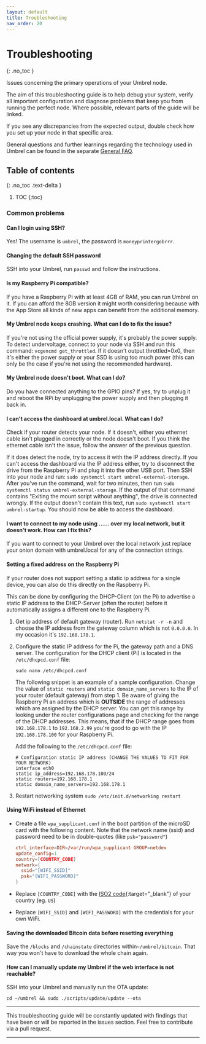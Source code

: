 ```yaml
---
layout: default
title: Troubleshooting
nav_order: 20
---
```


# Troubleshooting

{: .no_toc }

Issues concerning the primary operations of your Umbrel node.

The aim of this troubleshooting guide is to help debug your system, verify all important configuration and diagnose problems that keep you from running the perfect node. Where possible, relevant parts of the guide will be linked.

If you see any discrepancies from the expected output, double check how you set up your node in that specific area.

General questions and further learnings regarding the technology used in Umbrel can be found in the separate [General FAQ](faq.md).

## Table of contents

{: .no_toc .text-delta }

1. TOC
{:toc}

### Common problems

#### Can I login using SSH?

Yes! The username is `umbrel`, the password is `moneyprintergobrrr`.

#### Changing the default SSH password

SSH into your Umbrel, run `passwd` and follow the instructions.

#### Is my Raspberry Pi compatible?

If you have a Raspberry Pi with at least 4GB of RAM, you can run Umbrel on it. If you can afford the 8GB version it might worth considering because with the App Store all kinds of new apps can benefit from the additional memory.

#### My Umbrel node keeps crashing. What can I do to fix the issue?

If you're not using the official power supply, it's probably the power supply.
To detect undervoltage, connect to your node via SSH and run this command: `vcgencmd get_throttled`.
If it doesn't output throttled=0x0, then it's either the power supply or your SSD is using too much power (this can only be the case if you're not using the recommended hardware).

#### My Umbrel node doesn't boot. What can I do?

Do you have connected anything to the GPIO pins?
If yes, try to unplug it and reboot the RPi by unplugging the power supply and then plugging it back in.

#### I can't access the dashboard at umbrel.local. What can I do?

Check if your router detects your node.
If it doesn't, either you ethernet cable isn't plugged in correctly or the node doesn't boot.
If you think the ethernet cable isn't the issue, follow the answer of the previous question.

If it does detect the node, try to access it with the IP address directly.
If you can't access the dashboard via the IP address either,
try to disconnect the drive from the Raspberry Pi and plug it into the other USB port.
Then SSH into your node and run: `sudo systemctl start umbrel-external-storage`.
After you've run the command, wait for two minutes, then run `sudo systemctl status umbrel-external-storage`.
If the output of that command contains "Exiting the mount script without anything", the drive is connected wrongly.
If the output doesn't contain this text, run `sudo systemctl start umbrel-startup`.
You should now be able to access the dashboard.

#### I want to connect to my node using ...... over my local network, but it doesn't work. How can I fix this?

If you want to connect to your Umbrel over the local network just replace your onion domain with umbrel.local for any of the connection strings.

#### Setting a fixed address on the Raspberry Pi

If your router does not support setting a static ip address for a single device, you can also do this directly on the Raspberry Pi.

This can be done by configuring the DHCP-Client (on the Pi) to advertise a static IP address to the DHCP-Server (often the router) before it automatically assigns a different one to the Raspberry Pi.

1. Get ip address of default gateway (router).
   Run `netstat -r -n` and choose the IP address from the gateway column which is not `0.0.0.0`. In my occasion it's `192.168.178.1`.

2. Configure the static IP address for the Pi, the gateway path and a DNS server.
   The configuration for the DHCP client (Pi) is located in the `/etc/dhcpcd.conf` file:

   ```
   sudo nano /etc/dhcpcd.conf
   ```

   The following snippet is an example of a sample configuration. Change the value of `static routers` and `static domain_name_servers` to the IP of your router (default gateway) from step 1. Be aware of giving the Raspberry Pi an address which is **OUTSIDE** the range of addresses which are assigned by the DHCP server. You can get this range by looking under the router configurations page and checking for the range of the DHCP addresses. This means, that if the DHCP range goes from `192.168.178.1` to `192.168.2.99` you're good to go with the IP `192.168.178.100` for your Raspberry Pi.

   Add the following to the `/etc/dhcpcd.conf` file:

   ```
   # Configuration static IP address (CHANGE THE VALUES TO FIT FOR YOUR NETWORK)
   interface eth0
   static ip_address=192.168.178.100/24
   static routers=192.168.178.1
   static domain_name_servers=192.168.178.1
   ```

3. Restart networking system
   `sudo /etc/init.d/networking restart`

#### Using WiFi instead of Ethernet

- Create a file `wpa_supplicant.conf` in the boot partition of the microSD card with the following content.
  Note that the network name (ssid) and password need to be in double-quotes (like `psk="password"`)

  ```conf
  ctrl_interface=DIR=/var/run/wpa_supplicant GROUP=netdev
  update_config=1
  country=[COUNTRY_CODE]
  network={
    ssid="[WIFI_SSID]"
    psk="[WIFI_PASSWORD]"
  }
  ```

- Replace `[COUNTRY_CODE]` with the [ISO2 code](https://www.iso.org/obp/ui/#search){:target="\_blank"} of your country (eg. `US`)
- Replace `[WIFI_SSID]` and `[WIFI_PASSWORD]` with the credentials for your own WiFi.


#### Saving the downloaded Bitcoin data before resetting everything

Save the `/blocks` and `/chainstate` directories within`~/umbrel/bitcoin`. That way you won't have to download the whole chain again.

#### How can I manually update my Umbrel if the web interface is not reachable?

SSH into your Umbrel and manually run the OTA update:

`cd ~/umbrel && sudo ./scripts/update/update --ota`

---

This troubleshooting guide will be constantly updated with findings that have been or will be reported in the issues section. Feel free to contribute via a pull request.

---